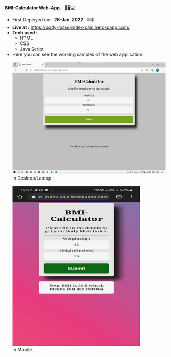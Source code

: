 **BMI-Calculator Web-App.** &ensp;📱🖥💻<br>
- First Deployed on - **26-Jan-2022** &ensp;🌐🕸<br>
- **Live at :** https://body-mass-index-calc.herokuapp.com/ <br>
- **Tech used :**
  - HTML
  - CSS
  - Java Script
 - Here you can see the working samples of the web application:<br><br>
 <img src="https://github.com/sethu63/bmi-calculator/blob/main/images/ss-1.png" alt="Desktop/Laptop" width="600" height="350"><br>In Desktop/Laptop.</img><br><br>
 <img src="https://github.com/sethu63/bmi-calculator/blob/main/images/ss-5%20mob.jpeg" alt="Mobile" width="400" height="500"><br>In Mobile.</img><br>
